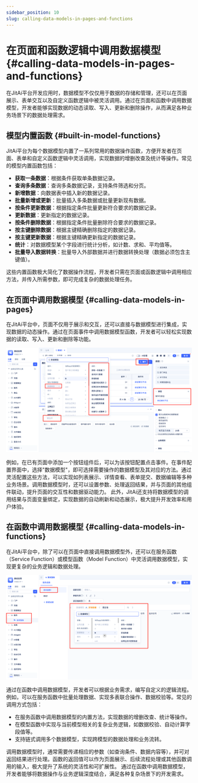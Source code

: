 ```yaml
---
sidebar_position: 10
slug: calling-data-models-in-pages-and-functions
---
```


# 在页面和函数逻辑中调用数据模型 {#calling-data-models-in-pages-and-functions}

在JitAi平台开发应用时，数据模型不仅仅用于数据的存储和管理，还可以在页面展示、表单交互以及自定义函数逻辑中被灵活调用。通过在页面和函数中调用数据模型，开发者能够实现数据的动态读取、写入、更新和删除操作，从而满足各种业务场景下的数据处理需求。

## 模型内置函数 {#built-in-model-functions}

JitAi平台为每个数据模型内置了一系列常用的数据操作函数，方便开发者在页面、表单和自定义函数逻辑中灵活调用，实现数据的增删改查及统计等操作。常见的模型内置函数包括：

- **获取一条数据**：根据条件获取单条数据记录。
- **查询多条数据**：查询多条数据记录，支持条件筛选和分页。
- **新增数据**：向数据表中插入新的数据记录。
- **批量新增或更新**：批量插入多条数据或批量更新现有数据。
- **按条件更新数据**：根据指定条件批量更新符合要求的数据记录。
- **更新数据**：更新指定的数据记录。
- **按条件删除数据**：根据指定条件批量删除符合要求的数据记录。
- **按主键删除数据**：根据主键精确删除指定的数据记录。
- **按主键更新数据**：根据主键精确更新指定的数据记录。
- **统计**：对数据模型某个字段进行统计分析，如计数、求和、平均值等。
- **批量导入数据转换**：批量导入外部数据并进行数据转换处理（数据必须包含主键值）。

这些内置函数极大简化了数据操作流程，开发者只需在页面或函数逻辑中调用相应方法，并传入所需参数，即可完成复杂的数据处理任务。

## 在页面中调用数据模型 {#calling-data-models-in-pages}

在JitAi平台中，页面不仅用于展示和交互，还可以直接与数据模型进行集成，实现数据的动态操作。通过在页面事件中调用数据模型函数，开发者可以轻松实现数据的读取、写入、更新和删除等功能。

![](./img/page-use-model.png)

例如，在已有页面中添加一个按钮组件后，可以为该按钮配置点击事件。在事件配置界面中，选择"数据模型"，即可选择需要操作的数据模型及其对应的方法。通过灵活配置这些方法，可以实现如列表展示、详情查看、表单提交、数据编辑等多种业务场景。调用数据模型时，还可以设置参数、处理返回结果，并与页面的其他组件联动，提升页面的交互性和数据驱动能力。
此外，JitAi还支持将数据模型的调用结果与页面变量绑定，实现数据的自动刷新和动态展示，极大提升开发效率和用户体验。

## 在函数中调用数据模型 {#calling-data-models-in-functions}

在JitAi平台中，除了可以在页面中直接调用数据模型外，还可以在服务函数（Service Function）或模型函数（Model Function）中灵活调用数据模型，实现更复杂的业务逻辑和数据处理。

![](./img/func-use-model.png)

通过在函数中调用数据模型，开发者可以根据业务需求，编写自定义的逻辑流程。例如，可以在服务函数中批量处理数据、实现多表联合操作、数据校验等。常见的调用方式包括：

- 在服务函数中调用数据模型的内置方法，实现数据的增删改查、统计等操作。
- 在模型函数中实现与当前模型相关的复杂业务逻辑，如数据校验、自动计算字段值等。
- 支持链式调用多个数据模型，实现跨模型的数据处理和业务流转。

调用数据模型时，通常需要传递相应的参数（如查询条件、数据内容等），并可对返回结果进行处理。函数的返回值可以作为页面展示、后续流程处理或其他函数调用的输入，极大提升了系统的灵活性和可扩展性。
通过在函数中调用数据模型，开发者能够将数据操作与业务逻辑深度结合，满足各种复杂场景下的开发需求。